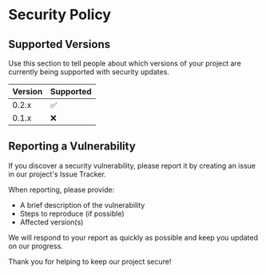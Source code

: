 # Security Policy

## Supported Versions

Use this section to tell people about which versions of your project are
currently being supported with security updates.

| Version | Supported          |
| ------- | ------------------ |
| 0.2.x   | :white_check_mark: |
| 0.1.x   | :x:                |

## Reporting a Vulnerability

If you discover a security vulnerability, please report it by creating an issue in our project's Issue Tracker. 

When reporting, please provide:
- A brief description of the vulnerability
- Steps to reproduce (if possible)
- Affected version(s)

We will respond to your report as quickly as possible and keep you updated on our progress.

Thank you for helping to keep our project secure!
